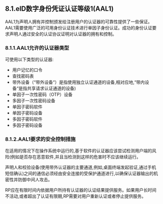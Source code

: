 ## 8.1.eID数字身份凭证认证等级1\(AAL1\)

AAL1为声明人拥有并控制颁发给注册用户的认证器的可靠性提供了一些保证。AAL1需要使用广泛的可用身份认证技术进行单因子身份认证。成功的身份认证要求声明人通过安全的认证协议证明对认证器的拥有和控制。

### 8.1.1.AAL1允许的认证器类型

可使用以下类型的认证器:

* 用户记忆的口令
* 查找密码表
* 带外设备（“带外设备“）是指使用独立认证通道的设备,相对应地,“带内设备“是指共享请求认证通道的设备\)
* 单因子一次性密码（OTP）设备
* 多因子一次性密码设备
* 单因子密码软件
* 单因子密码设备
* 多因子密码软件
* 多因子密码设备

### 8.1.2.AAL1要求的安全控制措施

在适用的情况下在操作系统中运行的,基于软件的认证器应该尝试检测用户端的风险\(例如是否存在恶意软件,并且当检测到这样的危害时不应该继续运行。

声明人和校验设备\(使用带外认证器的主要通道,例如,桌面终端发起验证,通过手机短信确认\)之间的通信必须经由安全连接的受保护通道进行,以确保认证器输出的机密性并防御中间人攻击。

RP应在有限时间内依据用户所持有认证器的认证结果提供服务。如果用户长时间不活动,或者超出了认证有限期,RP需要对用户重新认证或者停止提供服务。

